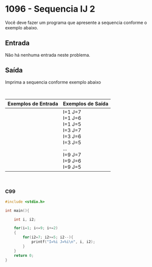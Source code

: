 1096 - Sequencia IJ 2
=====================

Você deve fazer um programa que apresente a sequencia conforme o exemplo abaixo.

Entrada
-------

Não há nenhuma entrada neste problema.

Saída
-----

Imprima a sequencia conforme exemplo abaixo

&nbsp;

| Exemplos de Entrada | Exemplos de Saída |
|---------------------|-------------------|
|                     | I=1 J=7 <br/> I=1 J=6 <br/> I=1 J=5 <br/> I=3 J=7 <br/> I=3 J=6 <br/> I=3 J=5 <br/> ... <br/> I=9 J=7 <br/> I=9 J=6 <br/> I=9 J=5 |

&nbsp;

### C99

```c
#include <stdio.h>

int main(){

	int i, i2;

	for(i=1; i<=9; i+=2)
	{
		for(i2=7; i2>=5; i2--){
			printf("I=%i J=%i\n", i, i2);
		}
	}
	return 0;
}
```
